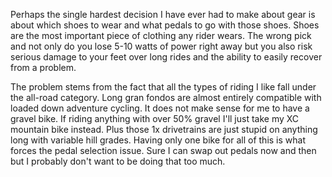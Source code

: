 Perhaps the single hardest decision I have ever had to make about gear is about which shoes to wear and what pedals to go with those shoes. Shoes are the most important piece of clothing any rider wears. The wrong pick and not only do you lose 5-10 watts of power right away but you also risk serious damage to your feet over long rides and the ability to easily recover from a problem.

The problem stems from the fact that all the types of riding I like fall under the all-road category. Long gran fondos are almost entirely compatible with loaded down adventure cycling. It does not make sense for me to have a gravel bike. If riding anything with over 50% gravel I'll just take my XC mountain bike instead. Plus those 1x drivetrains are just stupid on anything long with variable hill grades. Having only one bike for all of this is what forces the pedal selection issue. Sure I can swap out pedals now and then but I probably don't want to be doing that too much.

